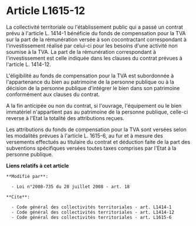 # Article L1615-12

La collectivité territoriale ou l'établissement public qui a passé un contrat prévu à l'article L. 1414-1 bénéficie du fonds
de compensation pour la TVA sur la part de la rémunération versée à son cocontractant correspondant à l'investissement
réalisé par celui-ci pour les besoins d'une activité non soumise à la TVA. La part de la rémunération correspondant à
l'investissement est celle indiquée dans les clauses du contrat prévues à l'article L. 1414-12.

L'éligibilité au fonds de compensation pour la TVA est subordonnée à l'appartenance du bien au patrimoine de la personne
publique ou à la décision de la personne publique d'intégrer le bien dans son patrimoine conformément aux clauses du contrat.

A la fin anticipée ou non du contrat, si l'ouvrage, l'équipement ou le bien immatériel n'appartient pas au patrimoine de la
personne publique, celle-ci reverse à l'Etat la totalité des attributions reçues. 

Les attributions du fonds de compensation pour la TVA sont versées selon les modalités prévues à l'article L. 1615-6, au fur
et à mesure des versements effectués au titulaire du contrat et déduction faite de la part des subventions spécifiques
versées toutes taxes comprises par l'Etat à la personne publique.

**Liens relatifs à cet article**

	**Modifié par**:

	  - Loi n°2008-735 du 28 juillet 2008 - art. 18

	**Cite**:

	  - Code général des collectivités territoriales - art. L1414-1
	  - Code général des collectivités territoriales - art. L1414-12
	  - Code général des collectivités territoriales - art. L1615-6
